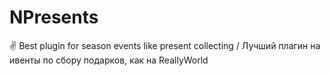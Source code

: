 # NPresents
✌ Best plugin for season events like present collecting / Лучший плагин на ивенты по сбору подарков, как на ReallyWorld
